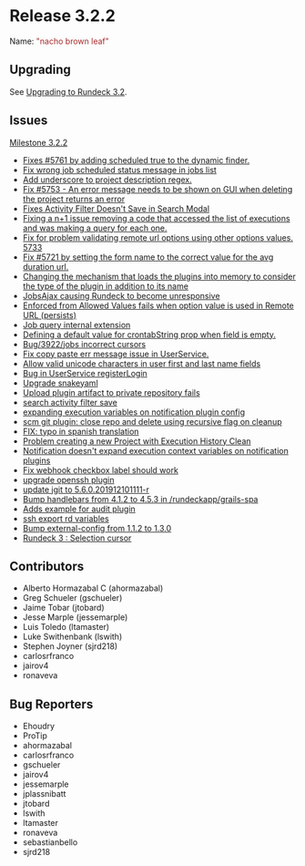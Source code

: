 # Release 3.2.2

Name: <span style="color: brown"><span class="glyphicon glyphicon-leaf"></span> "nacho brown leaf"</span>

## Upgrading
See [Upgrading to Rundeck 3.2](/upgrading/upgrading-to-rundeck-3.2.md).


## Issues

[Milestone 3.2.2](https://github.com/rundeck/rundeck/milestone/133)

* [Fixes #5761 by adding scheduled true to the dynamic finder.](https://github.com/rundeck/rundeck/pull/5769)
* [Fix wrong job scheduled status message in jobs list](https://github.com/rundeck/rundeck/pull/5764)
* [Add underscore to project description regex.](https://github.com/rundeck/rundeck/pull/5755)
* [Fix #5753 - An error message needs to be shown on GUI when deleting the project returns an error](https://github.com/rundeck/rundeck/pull/5754)
* [Fixes Activity Filter Doesn't Save in Search Modal](https://github.com/rundeck/rundeck/pull/5752)
* [Fixing a n+1 issue removing a code that accessed the list of executions and was making a query for each one. ](https://github.com/rundeck/rundeck/pull/5749)
* [Fix for problem validating remote url options using other options values. 5733](https://github.com/rundeck/rundeck/pull/5748)
* [Fix #5721 by setting the form name to the correct value for the avg duration url.](https://github.com/rundeck/rundeck/pull/5742)
* [ Changing the mechanism that loads the plugins into memory to consider the type of the plugin in addition to its name](https://github.com/rundeck/rundeck/pull/5737)
* [JobsAjax causing Rundeck to become unresponsive](https://github.com/rundeck/rundeck/issues/5735)
* [Enforced from Allowed Values fails  when option value is used in Remote URL (persists)](https://github.com/rundeck/rundeck/issues/5733)
* [Job query internal extension](https://github.com/rundeck/rundeck/pull/5720)
* [Defining a default value for crontabString prop when field is empty. ](https://github.com/rundeck/rundeck/pull/5710)
* [Bug/3922/jobs incorrect cursors](https://github.com/rundeck/rundeck/pull/5708)
* [Fix copy paste err message issue in UserService.](https://github.com/rundeck/rundeck/pull/5706)
* [Allow valid unicode characters in user first and last name fields](https://github.com/rundeck/rundeck/pull/5705)
* [Bug in UserService registerLogin](https://github.com/rundeck/rundeck/issues/5704)
* [Upgrade snakeyaml](https://github.com/rundeck/rundeck/pull/5703)
* [Upload plugin artifact to private repository fails](https://github.com/rundeck/rundeck/issues/5702)
* [search activity filter save](https://github.com/rundeck/rundeck/issues/5692)
* [expanding execution variables on notification plugin config](https://github.com/rundeck/rundeck/pull/5689)
* [scm git plugin: close repo and delete using recursive flag on cleanup](https://github.com/rundeck/rundeck/pull/5688)
* [FIX: typo in spanish translation](https://github.com/rundeck/rundeck/pull/5681)
* [Problem creating a new Project with Execution History Clean](https://github.com/rundeck/rundeck/issues/5679)
* [Notification doesn't expand execution context variables on notification plugins](https://github.com/rundeck/rundeck/issues/5674)
* [Fix webhook checkbox label should work](https://github.com/rundeck/rundeck/pull/5673)
* [upgrade openssh plugin ](https://github.com/rundeck/rundeck/pull/5666)
* [update jgit to 5.6.0.201912101111-r](https://github.com/rundeck/rundeck/pull/5658)
* [Bump handlebars from 4.1.2 to 4.5.3 in /rundeckapp/grails-spa](https://github.com/rundeck/rundeck/pull/5657)
* [Adds example for audit plugin](https://github.com/rundeck/rundeck/pull/5594)
* [ssh export rd variables](https://github.com/rundeck/rundeck/pull/5577)
* [Bump external-config from 1.1.2 to 1.3.0](https://github.com/rundeck/rundeck/pull/4860)
* [Rundeck 3 : Selection cursor](https://github.com/rundeck/rundeck/issues/3922)

## Contributors

* Alberto Hormazabal C (ahormazabal)
* Greg Schueler (gschueler)
* Jaime Tobar (jtobard)
* Jesse Marple (jessemarple)
* Luis Toledo (ltamaster)
* Luke Swithenbank (lswith)
* Stephen Joyner (sjrd218)
* carlosrfranco
* jairov4
* ronaveva

## Bug Reporters

* Ehoudry
* ProTip
* ahormazabal
* carlosrfranco
* gschueler
* jairov4
* jessemarple
* jplassnibatt
* jtobard
* lswith
* ltamaster
* ronaveva
* sebastianbello
* sjrd218
